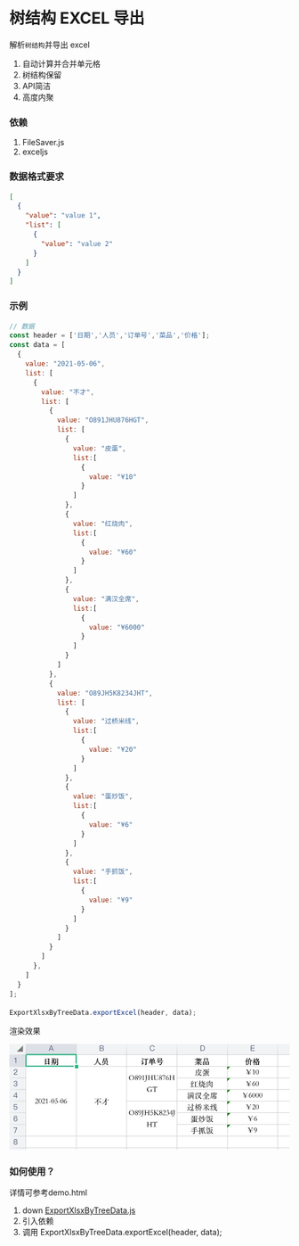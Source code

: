 # 树结构 EXCEL 导出

解析`树结构`并导出 excel    

1. 自动计算并合并单元格
2. 树结构保留
3. API简洁
4. 高度内聚

### 依赖

1. FileSaver.js
2. exceljs

### 数据格式要求

```json
[
  {
    "value": "value 1",
    "list": [
      {
        "value": "value 2"
      }
    ]
  }
]
```
### 示例
```javascript
// 数据
const header = ['日期','人员','订单号','菜品','价格'];
const data = [
  {
    value: "2021-05-06",
    list: [
      {
        value: "不才",
        list: [
          {
            value: "O891JHU876HGT",
            list: [
              {
                value: "皮蛋",
                list:[
                  {
                    value: "¥10"
                  }
                ]
              },
              {
                value: "红烧肉",
                list:[
                  {
                    value: "¥60"
                  }
                ]
              },
              {
                value: "满汉全席",
                list:[
                  {
                    value: "¥6000"
                  }
                ]
              }
            ]
          },
          {
            value: "O89JH5K8234JHT",
            list: [
              {
                value: "过桥米线",
                list:[
                  {
                    value: "¥20"
                  }
                ]
              },
              {
                value: "蛋炒饭",
                list:[
                  {
                    value: "¥6"
                  }
                ]
              },
              {
                value: "手抓饭",
                list:[
                  {
                    value: "¥9"
                  }
                ]
              }
            ]
          }
        ]
      },
    ]
  }
];

ExportXlsxByTreeData.exportExcel(header, data);

```
渲染效果

![./show/show001.png](./show/show001.png)


### 如何使用？

详情可参考demo.html

1. down [ExportXlsxByTreeData.js](ExportXlsxByTreeData.js)
2. 引入依赖
3. 调用 ExportXlsxByTreeData.exportExcel(header, data);
